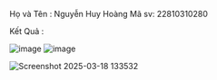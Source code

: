 Họ và Tên : Nguyễn Huy Hoàng
Mã sv: 22810310280

Kết Quả :

![image](https://github.com/user-attachments/assets/8c2d5011-2438-4859-ba1c-a3f728a3d165)
![image](https://github.com/user-attachments/assets/13fc9ffc-de1f-47c3-823f-39be1f456702)


![Screenshot 2025-03-18 133532](https://github.com/user-attachments/assets/68969e83-9fdc-4463-ae6c-e2ffebb5f08f)

